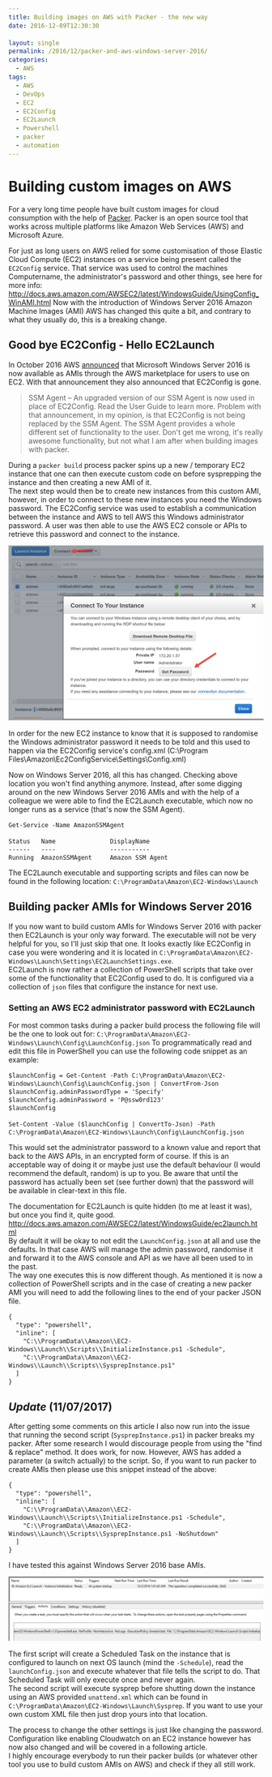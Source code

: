 ```yaml
---
title: Building images on AWS with Packer - the new way
date: 2016-12-09T12:30:30

layout: single
permalink: /2016/12/packer-and-aws-windows-server-2016/
categories:
  - AWS
tags:
  - AWS
  - DevOps
  - EC2
  - EC2Config
  - EC2Launch
  - Powershell
  - packer
  - automation
---
```


# Building custom images on AWS

For a very long time people have built custom images for cloud consumption with the help of [Packer](http://www.packer.io). Packer is an open source tool that works across multiple platforms like Amazon Web Services (AWS) and Microsoft Azure.

<!--more-->

For just as long users on AWS relied for some customisation of those Elastic Cloud Compute (EC2) instances on a service being present called the `EC2Config` service. That service was used to control the machines Computername, the administrator's password and other things, see here for more info: <http://docs.aws.amazon.com/AWSEC2/latest/WindowsGuide/UsingConfig_WinAMI.html>
Now with the introduction of Windows Server 2016 Amazon Machine Images (AMI) AWS has changed this quite a bit, and contrary to what they usually do, this is a breaking change. 

## Good bye EC2Config - Hello EC2Launch

In October 2016 AWS [announced](https://aws.amazon.com/blogs/aws/run-windows-server-2016-on-amazon-ec2/) that Microsoft Windows Server 2016 is now available as AMIs through the AWS marketplace for users to use on EC2. With that announcement they also announced that EC2Config is gone. 
> SSM Agent – An upgraded version of our SSM Agent is now used in place of EC2Config. Read the User Guide to learn more.
Problem with that announcement, in my opinion, is that EC2Config is not being replaced by the SSM Agent. The SSM Agent provides a whole different set of functionality to the user. Don't get me wrong, it's really awesome functionality, but not what I am after when building images with packer.

During a `packer build` process packer spins up a new / temporary EC2 instance that one can then execute custom code on before sysprepping the instance and then creating a new AMI of it.<br>
The next step would then be to create new instances from this custom AMI, however, in order to connect to these new instances you need the Windows password. The EC2Config service was used to establish a communication between the instance and AWS to tell AWS this Windows administrator password. A user was then able to use the AWS EC2 console or APIs to retrieve this password and connect to the instance.

![get_windows_password_ec2](/media/2016/12/get_windows_password_ec2.png)

In order for the new EC2 instance to know that it is supposed to randomise the Windows administrator password it needs to be told and this used to happen via the EC2Config service's config.xml (C:\\Program Files\\Amazon\\Ec2ConfigService\\Settings\\Config.xml)<br>

Now on Windows Server 2016, all this has changed. Checking above location you won't find anything anymore. Instead, after some digging around on the new Windows Server 2016 AMIs and with the help of a colleague we were able to find the EC2Launch executable, which now no longer runs as a service (that's now the SSM Agent).

```
Get-Service -Name AmazonSSMAgent

Status   Name               DisplayName                           
------   ----               -----------                           
Running  AmazonSSMAgent     Amazon SSM Agent
```

The EC2Launch executable and supporting scripts and files can now be found in the following location:
`C:\ProgramData\Amazon\EC2-Windows\Launch`

## Building packer AMIs for Windows Server 2016

If you now want to build custom AMIs for Windows Server 2016 with packer then EC2Launch is your only way forward. The executable will not be very helpful for you, so I'll just skip that one. It looks exactly like EC2Config in case you were wondering and it is located in `C:\ProgramData\Amazon\EC2-Windows\Launch\Settings\EC2LaunchSettings.exe`.<br>
EC2Launch is now rather a collection of PowerShell scripts that take over some of the functionality that EC2Config used to do. It is configured via a collection of `json` files that configure the instance for next use.

### Setting an AWS EC2 administrator password with EC2Launch

For most common tasks during a packer build process the following file will be the one to look out for: `C:\ProgramData\Amazon\EC2-Windows\Launch\Config\LaunchConfig.json`
To programmatically read and edit this file in PowerShell you can use the following code snippet as an example:

```
$launchConfig = Get-Content -Path C:\ProgramData\Amazon\EC2-Windows\Launch\Config\LaunchConfig.json | ConvertFrom-Json
$launchConfig.adminPasswordType = 'Specify'
$launchConfig.adminPassword = 'P@ssw0rd123'
$launchConfig

Set-Content -Value ($launchConfig | ConvertTo-Json) -Path C:\ProgramData\Amazon\EC2-Windows\Launch\Config\LaunchConfig.json
``` 

This would set the administrator password to a known value and report that back to the AWS APIs, in an encrypted form of course. If this is an acceptable way of doing it or maybe just use the default behaviour (I would recommend the default, random) is up to you. Be aware that until the password has actually been set (see further down) that the password will be available in clear-text in this file.<br>

The documentation for EC2Launch is quite hidden (to me at least it was), but once you find it, quite good. http://docs.aws.amazon.com/AWSEC2/latest/WindowsGuide/ec2launch.html <br>
By default it will be okay to not edit the `LaunchConfig.json` at all and use the defaults. In that case AWS will manage the admin password, randomise it and forward it to the AWS console and API as we have all been used to in the past.<br>
The way one executes this is now different though. As mentioned it is now a collection of PowerShell scripts and in the case of creating a new packer AMI you will need to add the following lines to the end of your packer JSON file. 

```
{
  "type": "powershell",
  "inline": [
    "C:\\ProgramData\\Amazon\\EC2-Windows\\Launch\\Scripts\\InitializeInstance.ps1 -Schedule",
    "C:\\ProgramData\\Amazon\\EC2-Windows\\Launch\\Scripts\\SysprepInstance.ps1"
  ]
}
```

## *Update* (11/07/2017)

After getting some comments on this article I also now run into the issue that running the second script (`SysprepInstance.ps1`) in packer breaks my packer. After some research I would discourage people from using the "find & replace" method. It does work, for now. However, AWS has added a parameter (a switch actually) to the script.
So, if you want to run packer to create AMIs then please use this snippet instead of the above:

```
{
  "type": "powershell",
  "inline": [
    "C:\\ProgramData\\Amazon\\EC2-Windows\\Launch\\Scripts\\InitializeInstance.ps1 -Schedule",
    "C:\\ProgramData\\Amazon\\EC2-Windows\\Launch\\Scripts\\SysprepInstance.ps1 -NoShutdown"
  ]
}
```

I have tested this against Windows Server 2016 base AMIs.

![initialize_instance](/media/2016/12/initialize_instance.png)

The first script will create a Scheduled Task on the instance that is configured to launch on next OS launch (mind the `-Schedule`), read the `launchConfig.json` and execute whatever that file tells the script to do. That Scheduled Task will only execute once and never again.<br>
The second script will execute sysprep before shutting down the instance using an AWS provided `unattend.xml` which can be found in `C:\ProgramData\Amazon\EC2-Windows\Launch\Sysprep`. If you want to use your own custom XML file then just drop yours into that location. 

The process to change the other settings is just like changing the password. Configuration like enabling Cloudwatch on an EC2 instance however has now also changed and will be covered in a following article.<br>
I highly encourage everybody to run their packer builds (or whatever other tool you use to build custom AMIs on AWS) and check if they all still work.
